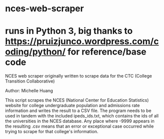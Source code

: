 # nces-web-scraper
# runs in Python 3, big thanks to https://pruizjunco.wordpress.com/coding/python/ for reference/base code 
NCES web scraper originally written to scrape data for the CTC (College Transition Collaborative)

Author: Michelle Huang 

This script scrapes the NCES (National Center for Education Statistics) website for college undergraduate population and admissions rate information and writes the result to a CSV file.
The program needs to be used in tandem with the included ipeds_ids.txt, which contains the ids of all the universities in the NCES database.
Any place where -9999 appears in the resulting .csv means that an error or exceptional case occurred while trying to scrape for that college's information.
